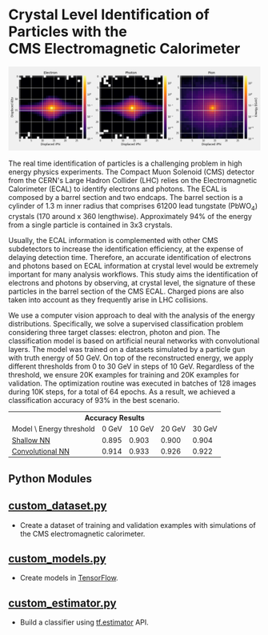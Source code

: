 # Crystal Level Identification of Particles with the <br/> CMS Electromagnetic Calorimeter
![](notebooks/image.png)

The real time identification of particles is a challenging problem in high energy physics experiments.
The Compact Muon Solenoid (CMS) detector from the CERN's Large Hadron Collider (LHC) relies on the Electromagnetic
Calorimeter (ECAL) to identify electrons and photons. The ECAL is composed by a barrel section and two endcaps.
The barrel section is a cylinder of 1.3 m inner radius that comprises 61200 
lead tungstate (PbWO<sub>4</sub>) crystals (170 around x 360 lengthwise).
Approximately 94% of the energy from a single particle is contained in 3x3 crystals.

Usually, the ECAL information is complemented with other CMS subdetectors to increase the identification efficiency,
at the expense of delaying detection time. Therefore, an accurate identification of electrons and photons based on ECAL
information at crystal level would be extremely important for many analysis workflows.
This study aims the identification of electrons and photons by observing, at crystal level, the signature of
these particles in the barrel section of the CMS ECAL. Charged pions are also taken into account as they frequently
arise in LHC collisions. 

We use a computer vision approach to deal with the analysis of the energy distributions.
Specifically, we solve a supervised classification problem considering three target classes: electron,
photon and pion. The classification model is based on artificial neural networks with convolutional layers.
The model was trained on a datasets simulated by a particle gun with truth energy of 50 GeV.
On top of the reconstructed energy, we apply different thresholds from 0 to 30 GeV in steps of 10 GeV.
Regardless of the threshold, we ensure 20K examples for training
and 20K examples for validation. The optimization routine was executed in batches of 128 images during 10K steps, 
for a total of 64 epochs. As a result, we achieved a classification accuracy of 93% in the best scenario.

<table>
  <tr>
    <th colspan="6"><span style="font-weight:bold">Accuracy Results</span></th>
  </tr>
  <tr>
    <td>Model \ Energy threshold</td>
    <td>0 GeV</td>
    <td>10 GeV</td>
    <td>20 GeV</td>
    <td>30 GeV</td>
  </tr>
  <tr>
    <td><a href="https://github.com/jruizvar/ml-physics/blob/master/python/custom_models.py#L6-L21">Shallow NN</a></td>
    <td>0.895</td>
    <td>0.903</td>
    <td>0.900</td>
    <td>0.904</td>
  </tr>
  <tr>
    <td><a href="https://github.com/jruizvar/ml-physics/blob/master/python/custom_models.py#L24-L58">Convolutional NN</a></td>
    <td>0.914</td>
    <td>0.933</td>
    <td>0.926</td>
    <td>0.922</td>
  </tr>
</table>

## Python Modules

## [custom_dataset.py](python/custom_dataset.py)
- Create a dataset of training and validation examples with simulations of the CMS electromagnetic calorimeter.

## [custom_models.py](python/custom_models.py)
- Create models in [TensorFlow](https://www.tensorflow.org).

## [custom_estimator.py](python/custom_estimator.py)
- Build a classifier using [tf.estimator](https://www.tensorflow.org/api_docs/python/tf/estimator) API.
